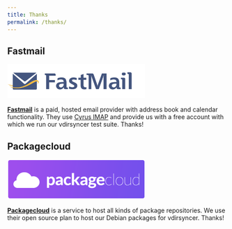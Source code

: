 ```yaml
---
title: Thanks
permalink: /thanks/
---
```


## Fastmail

![Fastmail's logo](/static/fastmail-badge.png)

**[Fastmail]** is a paid, hosted email provider with address book and calendar
functionality. They use [Cyrus IMAP] and provide us with a free account with
which we run our vdirsyncer test suite. Thanks!

[FastMail]: https://www.fastmail.com/
[Cyrus IMAP]: https://www.cyrusimap.org/

## Packagecloud

![Packagecloud's logo](/static/packagecloud-badge.png)

**[Packagecloud](https://packagecloud.io/)** is a service to host all kinds of
package repositories. We use their open source plan to host our Debian packages
for vdirsyncer. Thanks!
